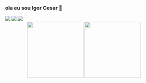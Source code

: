 ### ola eu sou Igor Cesar 👋
<div> 
  <a href="https://instagram.com/igorbotezine" target="_blank"><img src="https://img.shields.io/badge/-Instagram-%23E4405F?style=for-the-badge&logo=instagram&logoColor=white" target="_blank"></a>
  <a href = "mailto:igorcbotezine@gmail.com"><img src="https://img.shields.io/badge/-Gmail-%23333?style=for-the-badge&logo=gmail&logoColor=white" target="_blank"></a>
  <a href="https://www.linkedin.com/in/igorbotezine" target="_blank"><img src="https://img.shields.io/badge/-LinkedIn-%230077B5?style=for-the-badge&logo=linkedin&logoColor=white" target="_blank"></a> 
  <div class="stats" align="center">
  <img height="180em" src="https://github-readme-stats.vercel.app/api?username=diogo0254jf&show_icons=true&theme=dark&include_all_commits=false&count_private=true"/>
  <img height="180em" src="https://github-readme-stats.vercel.app/api/top-langs/?username=diogo0254jf&layout=compact&langs_count=7&theme=dark"/>
</div>
